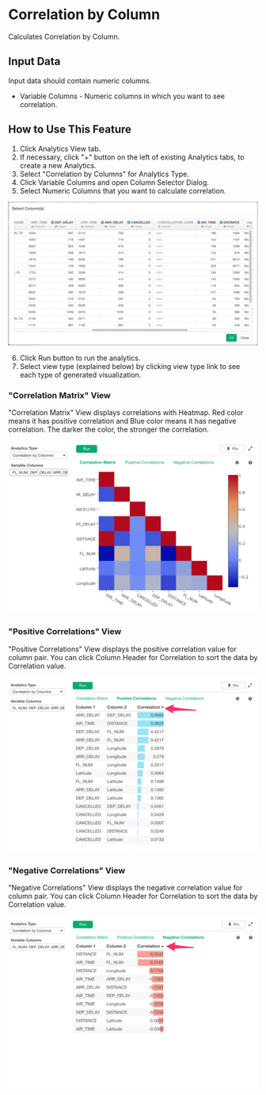 # Correlation by Column

Calculates Correlation by Column.

## Input Data
Input data should contain numeric columns.

  * Variable Columns - Numeric columns in which you want to see correlation.

## How to Use This Feature
1. Click Analytics View tab.
2. If necessary, click "+" button on the left of existing Analytics tabs, to create a new Analytics.
3. Select "Correlation by Columns" for Analytics Type.
4. Click Variable Columns and open Column Selector Dialog.
5. Select Numeric Columns that you want to calculate correlation.

![](images/cor_by_column_selection_dialog.png)

6. Click Run button to run the analytics.
7. Select view type (explained below) by clicking view type link to see each type of generated visualization.

### "Correlation Matrix" View
"Correlation Matrix" View displays correlations with Heatmap. Red color means it has positive correlation and Blue color means it has negative correlation. The darker the color, the stronger the correlation.

![](images/cor_by_column_matrix.png)

### "Positive Correlations" View
"Positive Correlations" View displays the positive correlation value for column pair. You can click Column Header for Correlation to sort the data by Correlation value.

![](images/cor_by_column_positive.png)

### "Negative Correlations" View
"Negative Correlations" View displays the negative correlation value for column pair. You can click Column Header for Correlation to sort the data by Correlation value.

![](images/cor_by_column_negative.png)

